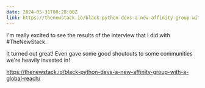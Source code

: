 ```yaml
---
date: 2024-05-31T08:28:00Z
link: https://thenewstack.io/black-python-devs-a-new-affinity-group-with-a-global-reach/
---
```


I'm really excited to see the results of the interview that I did with #TheNewStack.

It turned out great! Even gave some good shoutouts to some communities we're heavily invested in!

<https://thenewstack.io/black-python-devs-a-new-affinity-group-with-a-global-reach/>